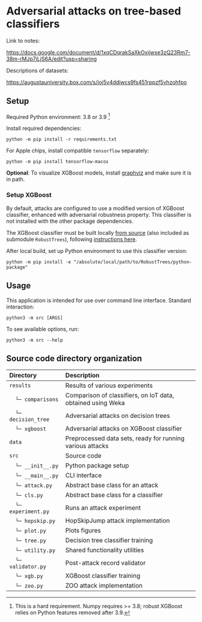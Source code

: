 # Adversarial attacks on tree-based classifiers

Link to notes:

<https://docs.google.com/document/d/1xqCDqrakSaXkOxijwse3zQ23Rm7-38m-rMJp7iLjS6A/edit?usp=sharing>

Descriptions of datasets:

<https://augustauniversity.box.com/s/ioj5v4ddiwcs9fs451rppzf5vhzohfpo>

## Setup

Required Python environment: 3.8 or 3.9 [^1]

[^1]: This is a hard requirement. Numpy requires >= 3.8; robust XGBoost relies on Python features removed after 3.9.

Install required dependencies:

```
python -m pip install -r requirements.txt
```

For Apple chips, install compatible `tensorflow` separately:

```
python -m pip install tensorflow-macos
```

**Optional**: To visualize XGBoost models, install [graphviz](https://graphviz.org/) and make sure it is in path.

### Setup XGBoost

By default, attacks are configured to use a modified version of XGBoost classifier, enhanced with adversarial robustness
property. This classifier is not installed with the other package dependencies.

The XGBoost classifier must be built locally [from source](./RobustTrees) (also included as submodule `RobustTrees`),
following [instructions here](./RobustTrees/tree/master/python-package#from-source).
  

After local build, set up Python environment to use this classifier version:

```
python -m pip install -e "/absolute/local/path/to/RobustTrees/python-package"
```

## Usage

This application is intended for use over command line interface. Standard interaction:

```
python3 -m src [ARGS]
```

To see available options, run:

```
python3 -m src --help
```

## Source code directory organization

| Directory           | Description                                                 |
|:--------------------|:------------------------------------------------------------|
| `results`           | Results of various experiments                              |
| 　`└─ comparisons`   | Comparison of classifiers, on IoT data, obtained using Weka |
| 　`└─ decision_tree` | Adversarial attacks on decision trees                       |
| 　`└─ xgboost`       | Adversarial attacks on XGBoost classifier                   |
| `data`              | Preprocessed data sets, ready for running various attacks   |
| `src`               | Source code                                                 |
| 　`└─ __init__.py`   | Python package setup                                        |
| 　`└─ __main__.py`   | CLI interface                                               |
| 　`└─ attack.py`     | Abstract base class for an attack                           |
| 　`└─ cls.py`        | Abstract base class for a classifier                        |
| 　`└─ experiment.py` | Runs an attack experiment                                   |
| 　`└─ hopskip.py`    | HopSkipJump attack implementation                           |
| 　`└─ plot.py`       | Plots figures                                               |
| 　`└─ tree.py`       | Decision tree classifier training                           |
| 　`└─ utility.py`    | Shared functionality utilities                              |
| 　`└─ validator.py`  | Post-attack record validator                                |
| 　`└─ xgb.py`        | XGBoost classifier training                                 |
| 　`└─ zoo.py`        | ZOO attack implementation                                   |
